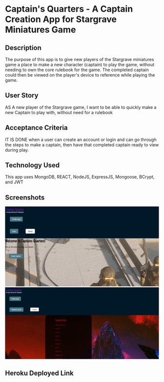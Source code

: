 # Captain's Quarters - A Captain Creation App for Stargrave Miniatures Game
## Description
The purpose of this app is to give new players of the Stargrave miniatures game a place to make a new character (captain) to play the game, without needing to own the core rulebook for the game.  The completed captain could then be viewed on the player's device to reference while playing the game.
## User Story
AS A new player of the Stargrave game, I want to be able to quickly make a new Captain to play with, without need for a rulebook
## Acceptance Criteria
IT IS DONE when a user can create an account or login and can go through the steps to make a captain, then have that completed captain ready to view during play.
## Technology Used
This app uses MongoDB, REACT, NodeJS, ExpressJS, Mongoose, BCrypt, and JWT
## Screenshots
![Alt text](screens/cap-home.PNG)
![Alt text](screens/cap-create.PNG)
## Heroku Deployed Link
